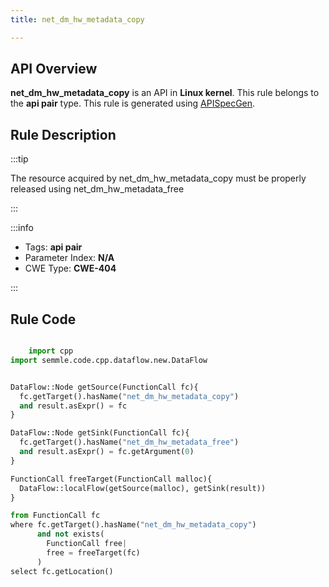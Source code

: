 ```yaml
---
title: net_dm_hw_metadata_copy

---
```



## API Overview
**net_dm_hw_metadata_copy** is an API in **Linux kernel**. This rule belongs to the **api pair** type. This rule is generated using [APISpecGen](../../tools/APISpecGen).
## Rule Description

:::tip

The resource acquired by net_dm_hw_metadata_copy must be properly released using net_dm_hw_metadata_free

:::

:::info

- Tags: **api pair**
- Parameter Index: **N/A**
- CWE Type: **CWE-404**

:::

## Rule Code
```python

    import cpp
import semmle.code.cpp.dataflow.new.DataFlow


DataFlow::Node getSource(FunctionCall fc){
  fc.getTarget().hasName("net_dm_hw_metadata_copy")
  and result.asExpr() = fc
}

DataFlow::Node getSink(FunctionCall fc){
  fc.getTarget().hasName("net_dm_hw_metadata_free")
  and result.asExpr() = fc.getArgument(0)
}

FunctionCall freeTarget(FunctionCall malloc){
  DataFlow::localFlow(getSource(malloc), getSink(result))
}

from FunctionCall fc
where fc.getTarget().hasName("net_dm_hw_metadata_copy")
      and not exists(
        FunctionCall free| 
        free = freeTarget(fc)
      )
select fc.getLocation()

    
```